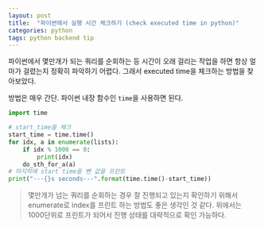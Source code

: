 ```yaml
---
layout: post
title:  "파이썬에서 실행 시간 체크하기 (check executed time in python)"
categories: python
tags: python backend tip
---
```


파이썬에서 몇만개가 되는 쿼리를 순회하는 등 시간이 오래 걸리는 작업을 하면 항상 얼마가 걸렸는지 정확히 파악하기 어렵다. 그래서 executed time을 체크하는 방법을 찾아보았다.


방법은 매우 간단. 파이썬 내장 함수인 `time`을 사용하면 된다.

```python
import time

# start_time을 체크
start_time = time.time()
for idx, a in enumerate(lists):
    if idx % 1000 == 0:
        print(idx)
	do_sth_for_a(a)
# 마지막에 start time을 뺀 값을 프린트
print("---{}s seconds---".format(time.time()-start_time))
```

> 몇만개가 넘는 쿼리를 순회하는 경우 잘 진행되고 있는지 확인하기 위해서 enumerate로 index를 프린트 하는 방법도 좋은 생각인 것 같다. 위에서는 1000단위로 프린트가 되어서 진행 상태를 대략적으로 확인 가능하다.
